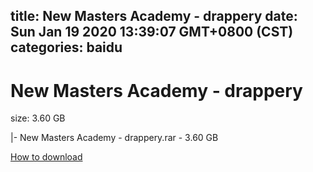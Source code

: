 
title: New Masters Academy - drappery
date: Sun Jan 19 2020 13:39:07 GMT+0800 (CST)    
categories: baidu
---

# New Masters Academy - drappery
size: 3.60 GB
 
 
|- New Masters Academy - drappery.rar - 3.60 GB

[How to download](https://bpcam.bemobtrk.com/go/2ceec3aa-1ca2-46d6-b9ff-aaa5c184517c?jno=5226)
